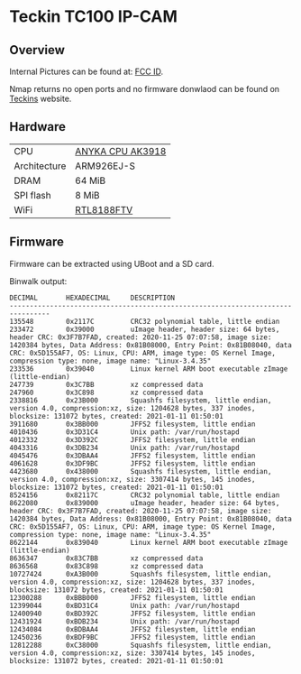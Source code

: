 # Teckin TC100 IP-CAM

## Overview

Internal Pictures can be found at: [FCC ID](https://fccid.io/2AQNX-TC100).

Nmap returns no open ports and no firmware donwlaod can be found on [Teckins](https://www.teckinhome.com/) website.

## Hardware

|||
|----|------|
|CPU |[ANYKA CPU AK3918](http://www.anyka.com/en/productInfo.aspx?id=113)|
|Architecture| ARM926EJ-S|
|DRAM| 64 MiB|
|SPI flash| 8 MiB|
|WiFi|[RTL8188FTV](https://www.realtek.com/en/products/communications-network-ics/item/rtl8188ftv)


## Firmware

Firmware can be extracted using UBoot and a SD card.

Binwalk output:

```
DECIMAL       HEXADECIMAL     DESCRIPTION
--------------------------------------------------------------------------------
135548        0x2117C         CRC32 polynomial table, little endian
233472        0x39000         uImage header, header size: 64 bytes, header CRC: 0x3F7B7FAD, created: 2020-11-25 07:07:58, image size: 1420384 bytes, Data Address: 0x81B08000, Entry Point: 0x81B08040, data CRC: 0x5D155AF7, OS: Linux, CPU: ARM, image type: OS Kernel Image, compression type: none, image name: "Linux-3.4.35"
233536        0x39040         Linux kernel ARM boot executable zImage (little-endian)
247739        0x3C7BB         xz compressed data
247960        0x3C898         xz compressed data
2338816       0x23B000        Squashfs filesystem, little endian, version 4.0, compression:xz, size: 1204628 bytes, 337 inodes, blocksize: 131072 bytes, created: 2021-01-11 01:50:01
3911680       0x3BB000        JFFS2 filesystem, little endian
4010436       0x3D31C4        Unix path: /var/run/hostapd
4012332       0x3D392C        JFFS2 filesystem, little endian
4043316       0x3DB234        Unix path: /var/run/hostapd
4045476       0x3DBAA4        JFFS2 filesystem, little endian
4061628       0x3DF9BC        JFFS2 filesystem, little endian
4423680       0x438000        Squashfs filesystem, little endian, version 4.0, compression:xz, size: 3307414 bytes, 145 inodes, blocksize: 131072 bytes, created: 2021-01-11 01:50:01
8524156       0x82117C        CRC32 polynomial table, little endian
8622080       0x839000        uImage header, header size: 64 bytes, header CRC: 0x3F7B7FAD, created: 2020-11-25 07:07:58, image size: 1420384 bytes, Data Address: 0x81B08000, Entry Point: 0x81B08040, data CRC: 0x5D155AF7, OS: Linux, CPU: ARM, image type: OS Kernel Image, compression type: none, image name: "Linux-3.4.35"
8622144       0x839040        Linux kernel ARM boot executable zImage (little-endian)
8636347       0x83C7BB        xz compressed data
8636568       0x83C898        xz compressed data
10727424      0xA3B000        Squashfs filesystem, little endian, version 4.0, compression:xz, size: 1204628 bytes, 337 inodes, blocksize: 131072 bytes, created: 2021-01-11 01:50:01
12300288      0xBBB000        JFFS2 filesystem, little endian
12399044      0xBD31C4        Unix path: /var/run/hostapd
12400940      0xBD392C        JFFS2 filesystem, little endian
12431924      0xBDB234        Unix path: /var/run/hostapd
12434084      0xBDBAA4        JFFS2 filesystem, little endian
12450236      0xBDF9BC        JFFS2 filesystem, little endian
12812288      0xC38000        Squashfs filesystem, little endian, version 4.0, compression:xz, size: 3307414 bytes, 145 inodes, blocksize: 131072 bytes, created: 2021-01-11 01:50:01
```
